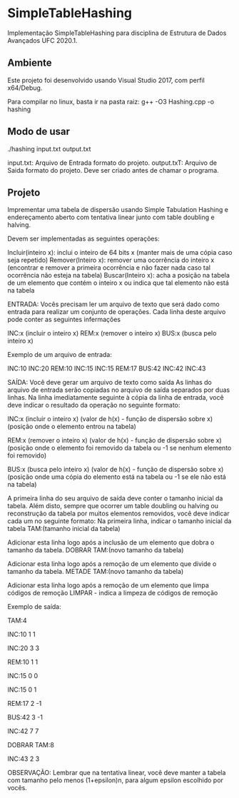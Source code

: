 # SimpleTableHashing
Implementação SimpleTableHashing para disciplina de Estrutura de Dados Avançados UFC 2020.1.

Ambiente
------------------------------------------
Este projeto foi desenvolvido usando Visual Studio 2017, com perfil x64/Debug.

Para compilar no linux, basta ir na pasta raiz:
g++ -O3 Hashing.cpp -o hashing

Modo de usar
------------------------------------------
./hashing input.txt output.txt

input.txt: Arquivo de Entrada formato do projeto.
output.txT: Arquivo de Saida formato do projeto. Deve ser criado antes de chamar o programa.


Projeto
------------------------------------------------
Imprementar uma tabela de dispersão usando Simple Tabulation Hashing e endereçamento aberto com tentativa linear junto com table doubling e halving.

Devem ser implementadas as seguintes operações:

Incluir(inteiro x): inclui o inteiro de 64 bits x (manter mais de uma cópia caso seja repetido)
Remover(Inteiro x): remover uma ocorrência do inteiro x (encontrar e remover a primeira ocorrência e não fazer nada caso tal ocorrência não esteja na tabela)
Buscar(Inteiro x): acha a posição na tabela de um elemento que contém o inteiro x ou indica que tal elemento não está na tabela

ENTRADA:
Vocês precisam ler um arquivo de texto que será dado como entrada para realizar um conjunto de operações.
Cada linha deste arquivo pode conter as seguintes infermações

INC:x (incluir o inteiro x)
REM:x (remover o inteiro x)
BUS:x (busca pelo inteiro x)

Exemplo de um arquivo de entrada:

INC:10
INC:20
REM:10
INC:15
INC:15
REM:17
BUS:42
INC:42
INC:43


SAÍDA:
Você deve gerar um arquivo de texto como saída 
As linhas do arquivo de entrada serão copiadas no arquivo de saída separados por duas linhas.
Na linha imediatamente seguinte à cópia da linha de entrada, você deve indicar o resultado da operação no seguinte formato:

INC:x (incluir o inteiro x)
(valor de h(x) - função de dispersão sobre x) (posição onde o elemento entrou na tabela)

REM:x (remover o inteiro x)
(valor de h(x) - função de dispersão sobre x) (posição onde o elemento foi removido da tabela ou -1 se nenhum elemento foi removido)

BUS:x (busca pelo inteiro x)
(valor de h(x) - função de dispersão sobre x) (posição onde uma cópia do elemento está na tabela ou -1 se ele não está na tabela)

A primeira linha do seu arquivo de saída deve conter o tamanho inicial da tabela. Além disto, sempre que ocorrer um table doubling ou halving ou reconstrução da tabela por muitos elementos removidos, você deve indicar cada um no seguinte formato:
Na primeira linha, indicar o tamanho inicial da tabela
TAM:(tamanho inicial da tabela)

Adicionar esta linha logo após a inclusão de um elemento que dobra o tamanho da tabela.
DOBRAR TAM:(novo tamanho da tabela)

Adicionar esta linha logo após a remoção de um elemento que divide o tamanho da tabela.
METADE TAM:(novo tamanho da tabela)

Adicionar esta linha logo após a remoção de um elemento que limpa códigos de remoção
LIMPAR - indica a limpeza de códigos de remoção

Exemplo de saída:

TAM:4

INC:10
1 1

INC:20
3 3

REM:10
1 1

INC:15
0 0

INC:15
0 1

REM:17
2 -1

BUS:42
3 -1

INC:42
7 7

DOBRAR TAM:8

INC:43
2 3

OBSERVAÇÃO:
Lembrar que na tentativa linear, você deve manter a tabela com tamanho pelo menos (1+epsilon)n, para algum epsilon escolhido por vocês.
